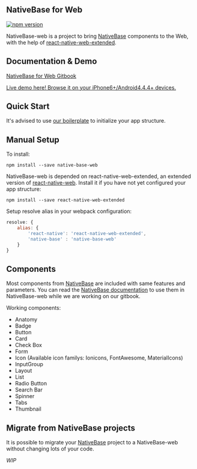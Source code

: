 NativeBase for Web
------------------
[![npm version](https://badge.fury.io/js/native-base-web.svg)](https://badge.fury.io/js/native-base-web)

NativeBase-web is a project to bring [NativeBase](http://nativebase.io/) components to the Web, with the help of [react-native-web-extended](https://github.com/Chion82/react-native-web-extended).

Documentation & Demo
--------------------
[NativeBase for Web Gitbook](https://chion82.gitbooks.io/nativebase-for-web/content/)

[Live demo here! Browse it on your iPhone6+/Android4.4.4+ devices.](https://blog.chionlab.moe/native-base-web-example/)

Quick Start
-----------
It's advised to use [our boilerplate](https://github.com/Chion82/rnweb-native-base-starter) to initialize your app structure.

Manual Setup
------------
To install:

```
npm install --save native-base-web
```

NativeBase-web is depended on react-native-web-extended, an extended version of [react-native-web](https://github.com/necolas/react-native-web). Install it if you have not yet configured your app structure:

```
npm install --save react-native-web-extended
```

Setup resolve alias in your webpack configuration:

```JavaScript
resolve: {
	alias: {
		'react-native': 'react-native-web-extended',
		'native-base' : 'native-base-web'
	}
}
```

Components
----------
Most components from [NativeBase](http://nativebase.io/) are included with same features and parameters. You can read the [NativeBase documentation](http://nativebase.io/docs/v0.5.7/) to use them in NativeBase-web while we are working on our gitbook.

Working components:  
* Anatomy  
* Badge  
* Button  
* Card  
* Check Box  
* Form  
* Icon (Available icon familys: Ionicons, FontAwesome, MaterialIcons)  
* InputGroup  
* Layout  
* List  
* Radio Button  
* Search Bar  
* Spinner  
* Tabs  
* Thumbnail  

Migrate from NativeBase projects
--------------------------------
It is possible to migrate your [NativeBase](http://nativebase.io/) project to a NativeBase-web without changing lots of your code.

*WIP*
